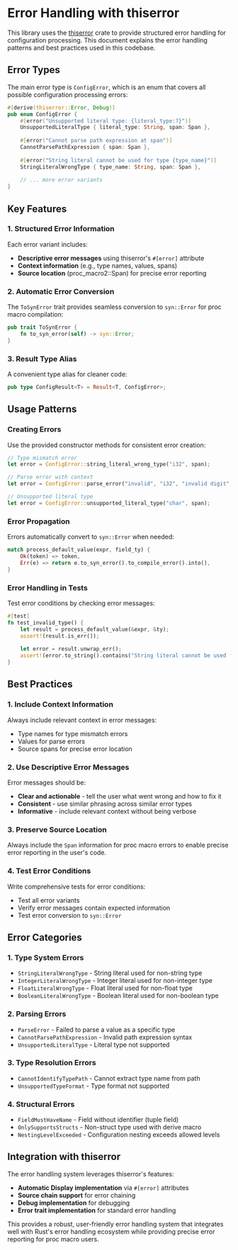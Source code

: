 # Error Handling with thiserror

This library uses the [thiserror](https://docs.rs/thiserror/) crate to provide structured error handling for configuration processing. This document explains the error handling patterns and best practices used in this codebase.

## Error Types

The main error type is `ConfigError`, which is an enum that covers all possible configuration processing errors:

```rust
#[derive(thiserror::Error, Debug)]
pub enum ConfigError {
    #[error("Unsupported literal type: {literal_type:?}")]
    UnsupportedLiteralType { literal_type: String, span: Span },
    
    #[error("Cannot parse path expression at span")]
    CannotParsePathExpression { span: Span },
    
    #[error("String literal cannot be used for type {type_name}")]
    StringLiteralWrongType { type_name: String, span: Span },
    
    // ... more error variants
}
```

## Key Features

### 1. Structured Error Information
Each error variant includes:
- **Descriptive error messages** using thiserror's `#[error]` attribute
- **Context information** (e.g., type names, values, spans)
- **Source location** (proc_macro2::Span) for precise error reporting

### 2. Automatic Error Conversion
The `ToSynError` trait provides seamless conversion to `syn::Error` for proc macro compilation:

```rust
pub trait ToSynError {
    fn to_syn_error(self) -> syn::Error;
}
```

### 3. Result Type Alias
A convenient type alias for cleaner code:

```rust
pub type ConfigResult<T> = Result<T, ConfigError>;
```

## Usage Patterns

### Creating Errors
Use the provided constructor methods for consistent error creation:

```rust
// Type mismatch error
let error = ConfigError::string_literal_wrong_type("i32", span);

// Parse error with context
let error = ConfigError::parse_error("invalid", "i32", "invalid digit", span);

// Unsupported literal type
let error = ConfigError::unsupported_literal_type("char", span);
```

### Error Propagation
Errors automatically convert to `syn::Error` when needed:

```rust
match process_default_value(expr, field_ty) {
    Ok(token) => token,
    Err(e) => return e.to_syn_error().to_compile_error().into(),
}
```

### Error Handling in Tests
Test error conditions by checking error messages:

```rust
#[test]
fn test_invalid_type() {
    let result = process_default_value(&expr, &ty);
    assert!(result.is_err());
    
    let error = result.unwrap_err();
    assert!(error.to_string().contains("String literal cannot be used for type i32"));
}
```

## Best Practices

### 1. Include Context Information
Always include relevant context in error messages:
- Type names for type mismatch errors
- Values for parse errors
- Source spans for precise error location

### 2. Use Descriptive Error Messages
Error messages should be:
- **Clear and actionable** - tell the user what went wrong and how to fix it
- **Consistent** - use similar phrasing across similar error types
- **Informative** - include relevant context without being verbose

### 3. Preserve Source Location
Always include the `Span` information for proc macro errors to enable precise error reporting in the user's code.

### 4. Test Error Conditions
Write comprehensive tests for error conditions:
- Test all error variants
- Verify error messages contain expected information
- Test error conversion to `syn::Error`

## Error Categories

### 1. Type System Errors
- `StringLiteralWrongType` - String literal used for non-string type
- `IntegerLiteralWrongType` - Integer literal used for non-integer type
- `FloatLiteralWrongType` - Float literal used for non-float type
- `BooleanLiteralWrongType` - Boolean literal used for non-boolean type

### 2. Parsing Errors
- `ParseError` - Failed to parse a value as a specific type
- `CannotParsePathExpression` - Invalid path expression syntax
- `UnsupportedLiteralType` - Literal type not supported

### 3. Type Resolution Errors
- `CannotIdentifyTypePath` - Cannot extract type name from path
- `UnsupportedTypeFormat` - Type format not supported

### 4. Structural Errors
- `FieldMustHaveName` - Field without identifier (tuple field)
- `OnlySupportsStructs` - Non-struct type used with derive macro
- `NestingLevelExceeded` - Configuration nesting exceeds allowed levels

## Integration with thiserror

The error handling system leverages thiserror's features:

- **Automatic Display implementation** via `#[error]` attributes
- **Source chain support** for error chaining
- **Debug implementation** for debugging
- **Error trait implementation** for standard error handling

This provides a robust, user-friendly error handling system that integrates well with Rust's error handling ecosystem while providing precise error reporting for proc macro users.
